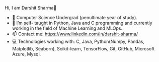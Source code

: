 Hi, I am Darshit Sharma👋

- 🔭 Computer Science Undergrad (penultimate year of study).
- 🌱 I’m self- taught in Python, Java and C programming and currently working in the field of Machine Learning and MLOps.
- 📫 Contact me: https://www.linkedin.com/in/darshit-sharma/ 
- 💻 Technologies working with: C, Java, Python(Numpy, Pandas, Matplotlib, Seaborn), Scikit-learn, TensorFlow, Git, GitHub, Microsoft Azure, Mysql.
